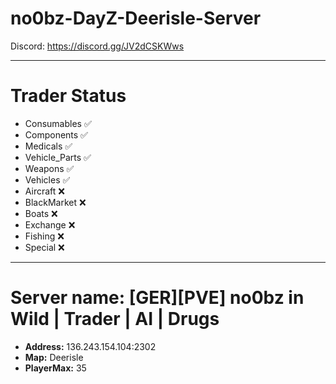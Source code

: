 # no0bz-DayZ-Deerisle-Server
Discord: https://discord.gg/JV2dCSKWws

------------


# Trader Status

- Consumables ✅
- Components ✅
- Medicals ✅
- Vehicle_Parts ✅
- Weapons ✅
- Vehicles ✅
- Aircraft ❌
- BlackMarket ❌
- Boats ❌
- Exchange ❌
- Fishing ❌
- Special ❌

------------

# Server name: [GER][PVE] no0bz in Wild | Trader | AI | Drugs
- **Address:** 136.243.154.104:2302
- **Map:** Deerisle
- **PlayerMax:** 35
